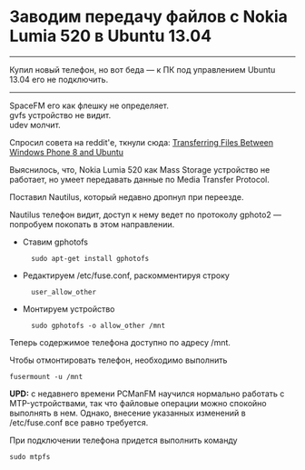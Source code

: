 # Заводим передачу файлов с Nokia Lumia 520 в Ubuntu 13.04

* * *
Купил новый телефон, но вот беда — к ПК под управлением Ubuntu 13.04 его не подключить.
* * *

SpaceFM его как флешку не определяет.  
gvfs устройство не видит.  
udev молчит.

Спросил совета на reddit'е, ткнули сюда: [Transferring Files Between Windows Phone 8 and Ubuntu](http://blog.wapreview.com/19006/)

Выяснилось, что, Nokia Lumia 520 как Mass Storage устройство не работает, но умеет передавать данные по Media Transfer Protocol.

Поставил Nautilus, который недавно дропнул при переезде.

Nautilus телефон видит, доступ к нему ведет по протоколу gphoto2 — попробуем покопать в этом направлении.

- Ставим gphotofs

        sudo apt-get install gphotofs

- Редактируем /etc/fuse.conf, раскомментируя строку

        user_allow_other

- Монтируем устройство

        sudo gphotofs -o allow_other /mnt

Теперь содержимое телефона доступно по адресу /mnt.

Чтобы отмонтировать телефон, необходимо выполнить

    fusermount -u /mnt

**UPD:** с недавнего времени PCManFM научился нормально работать с MTP-устройствами, так что файловые операции можно спокойно выполнять в нем. Однако, внесение указанных изменений в /etc/fuse.conf все равно требуется.

При подключении телефона придется выполнить команду

    sudo mtpfs